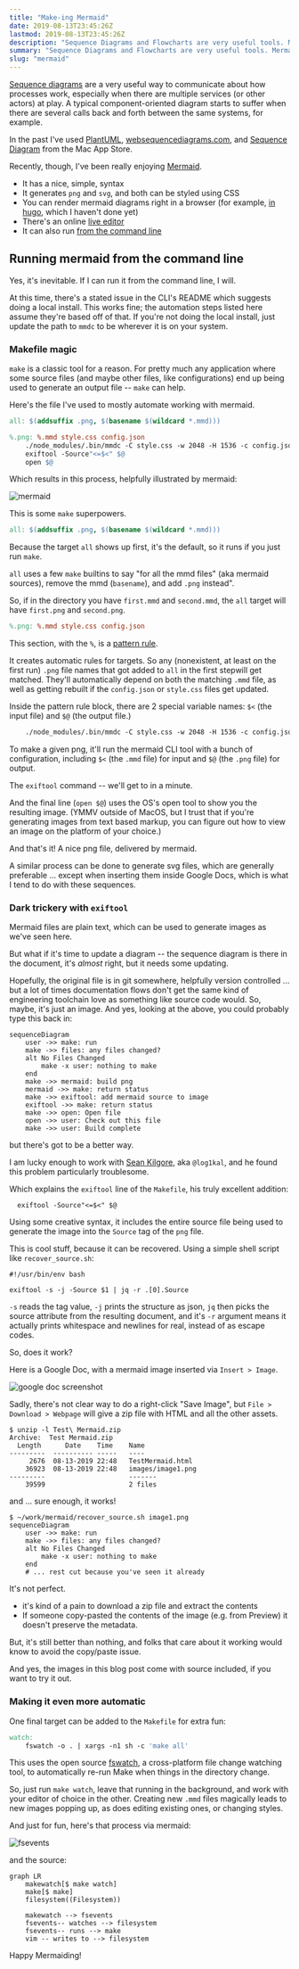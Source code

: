 ```yaml
---
title: "Make-ing Mermaid"
date: 2019-08-13T23:45:26Z
lastmod: 2019-08-13T23:45:26Z
description: "Sequence Diagrams and Flowcharts are very useful tools. Mermaid is an excellent library to create them which can be driven from the command line, and therefore improved with some unixy magic."
summary: "Sequence Diagrams and Flowcharts are very useful tools. Mermaid is an excellent library to create them which can be driven from the command line, and therefore improved with some unixy magic."
slug: "mermaid"
---
```


[Sequence diagrams](https://en.wikipedia.org/wiki/Sequence_diagram) are a very useful way to communicate about how processes work, especially when there are multiple services (or other actors) at play. A typical component-oriented diagram starts to suffer when there are several calls back and forth between the same systems, for example.

In the past I've used [PlantUML](http://plantuml.com/sequence-diagram), [websequencediagrams.com](https://www.websequencediagrams.com/), and [Sequence Diagram](https://apps.apple.com/us/app/sequence-diagram/id1195426709?mt=12) from the Mac App Store.

Recently, though, I've been really enjoying [Mermaid](https://mermaidjs.github.io/#/). 

* It has a nice, simple, syntax
* It generates `png` and `svg`, and both can be styled using CSS
* You can render mermaid diagrams right in a browser (for example, [in hugo](https://www.hairizuan.com/rendering-diagrams-in-hugo/), which I haven't done yet)
* There's an online [live editor](https://mermaidjs.github.io/mermaid-live-editor/)
* It can also run [from the command line](https://github.com/mermaidjs/mermaid.cli)

## Running mermaid from the command line

Yes, it's inevitable. If I can run it from the command line, I will.

At this time, there's a stated issue in the CLI's README which suggests doing a local install.
This works fine; the automation steps listed here assume they're based off of that. If you're not doing the local install, just update the path to `mmdc` to be wherever it is on your system.


### Makefile magic

`make` is a classic tool for a reason. For pretty much any application where some source files (and maybe other files, like configurations) end up being used to generate an output file -- `make` can help.

Here's the file I've used to mostly automate working with mermaid.

```Makefile
all: $(addsuffix .png, $(basename $(wildcard *.mmd)))

%.png: %.mmd style.css config.json
	./node_modules/.bin/mmdc -C style.css -w 2048 -H 1536 -c config.json -t neutral -i $< -o $@
	exiftool -Source"<=$<" $@
	open $@
```

Which results in this process, helpfully illustrated by mermaid:

![mermaid](/images/mermaid/mermaid.png#full-width)

This is some `make` superpowers.

```Makefile
all: $(addsuffix .png, $(basename $(wildcard *.mmd)))
```

Because the target `all` shows up first, it's the default, so it runs if you just run `make`.

`all` uses a few `make` builtins to say "for all the mmd files" (aka mermaid sources), remove the mmd (`basename`), and add `.png` instead".

So, if in the directory you have `first.mmd` and `second.mmd`, the `all` target will have `first.png` and `second.png`.

```Makefile
%.png: %.mmd style.css config.json
```

This section, with the `%`, is a [pattern rule](https://www.gnu.org/software/make/manual/html_node/Pattern-Rules.html). 

It creates automatic rules for targets. So any (nonexistent, at least on the first run) `.png` file names that got added to `all` in the first stepwill get matched. They'll automatically depend on both the matching `.mmd` file, as well as getting rebuilt if the `config.json` or `style.css` files get updated.


Inside the pattern rule block, there are 2 special variable names: `$<` (the input file) and `$@` (the output file.)

```Makefile
	./node_modules/.bin/mmdc -C style.css -w 2048 -H 1536 -c config.json -t neutral -i $< -o $@
```

To make a given png, it'll run the  mermaid CLI tool with a bunch of configuration, including `$<` (the `.mmd` file) for input and `$@` (the `.png` file) for output.

The `exiftool` command -- we'll get to in a minute.

And the final line (`open $@`) uses the OS's open tool to show you the resulting image. (YMMV outside of MacOS, but I trust that if you're generating images from text based markup, you can figure out how to view an image on the platform of your choice.)

And that's it! A nice png file, delivered by mermaid.

A similar process can be done to generate svg files, which are generally preferable ... except when inserting them inside Google Docs, which is what I tend to do with these sequences.

### Dark trickery with `exiftool`

Mermaid files are plain text, which can be used to generate images as we've seen here.

But what if it's time to update a diagram -- the sequence diagram is there in the document, it's _almost_ right, but it needs some updating.

Hopefully, the original file is in git somewhere, helpfully version controlled ... but a lot of times documentation flows don't get the same kind of engineering toolchain love as something like source code would. So, maybe, it's just an image. And yes, looking at the above, you could probably type this back in:

```
sequenceDiagram
	user ->> make: run
	make ->> files: any files changed?
	alt No Files Changed
		make -x user: nothing to make
	end
	make ->> mermaid: build png
	mermaid ->> make: return status
	make ->> exiftool: add mermaid source to image
	exiftool ->> make: return status
	make ->> open: Open file
	open ->> user: Check out this file
	make ->> user: Build complete

```

but there's got to be a better way.

I am lucky enough to work with [Sean Kilgore](https://twitter.com/log1kal), aka `@log1kal`, and he found this problem particularly troublesome. 

Which explains the `exiftool` line of the `Makefile`, his truly excellent addition:

```
  exiftool -Source"<=$<" $@ 
```

Using some creative syntax, it includes the entire source file being used to generate the image into the `Source` tag of the `png` file.

This is cool stuff, because it can be recovered. Using a simple shell script like `recover_source.sh`:

```shell
#!/usr/bin/env bash

exiftool -s -j -Source $1 | jq -r .[0].Source
```

`-s` reads the tag value, `-j` prints the structure as json, `jq` then picks the source attribute from the resulting document, and it's `-r` argument means it actually prints whitespace and newlines for real, instead of as escape codes.

So, does it work?

Here is a Google Doc, with a mermaid image inserted via `Insert > Image`.

![google doc screenshot](/images/mermaid/g_doc_shot.png#center-wide)

Sadly, there's not clear way to do a right-click "Save Image", but `File > Download > Webpage` will give a zip file with HTML and all the other assets.

```
$ unzip -l Test\ Mermaid.zip 
Archive:  Test Mermaid.zip
  Length      Date    Time    Name
---------  ---------- -----   ----
     2676  08-13-2019 22:48   TestMermaid.html
    36923  08-13-2019 22:48   images/image1.png
---------                     -------
    39599                     2 files
```

and ... sure enough, it works!

```
$ ~/work/mermaid/recover_source.sh image1.png 
sequenceDiagram
	user ->> make: run
	make ->> files: any files changed?
	alt No Files Changed
		make -x user: nothing to make
	end
	# ... rest cut because you've seen it already
```

It's not perfect. 

* it's kind of a pain to download a zip file and extract the contents
* If someone copy-pasted the contents of the image (e.g. from Preview) it doesn't preserve the metadata.

But, it's still better than nothing, and folks that care about it working would know to avoid the copy/paste issue.

And yes, the images in this blog post come with source included, if you want to try it out.

### Making it even more automatic

One final target can be added to the `Makefile` for extra fun:

```Makefile
watch:
	fswatch -o . | xargs -n1 sh -c 'make all'
```

This uses the open source [fswatch](https://github.com/emcrisostomo/fswatch), a cross-platform file change watching tool, to automatically re-run Make when things in the directory change. 

So, just run `make watch`, leave that running in the background, and work with your editor of choice in the other. Creating new `.mmd` files magically leads to new images popping up, as does editing existing ones, or changing styles.

And just for fun, here's that process via mermaid:

![fsevents](/images/mermaid/flowchart.png#center-wide)

and the source:

```
graph LR
	makewatch[$ make watch]	
	make[$ make]	
	filesystem((Filesystem))

	makewatch --> fsevents
	fsevents-- watches --> filesystem
	fsevents-- runs --> make
	vim -- writes to --> filesystem
```

Happy Mermaiding!
